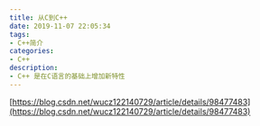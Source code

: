 ```yaml
---
title: 从C到C++
date: 2019-11-07 22:05:34
tags:
- C++简介
categories:
- C++
description:
- C++ 是在C语言的基础上增加新特性
---
```


[https://blog.csdn.net/wucz122140729/article/details/98477483](https://blog.csdn.net/wucz122140729/article/details/98477483)
